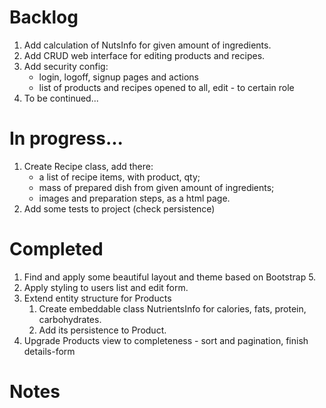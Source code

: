 # Backlog


1. Add calculation of NutsInfo for given amount of ingredients.
2. Add CRUD web interface for editing products and recipes.
3. Add security config:
   * login, logoff, signup pages and actions
   * list of products and recipes opened to all, edit - to certain role
4. To be continued...

# In progress...

1. Create Recipe class, add there:
   * a list of recipe items, with product, qty;
   * mass of prepared dish from given amount of ingredients;
   * images and preparation steps, as a html page.
2. Add some tests to project (check persistence) 

# Completed

1. Find and apply some beautiful layout and theme based on Bootstrap 5.
2. Apply styling to users list and edit form.
3. Extend entity structure for Products
   1. Create embeddable class NutrientsInfo for calories, fats, protein, carbohydrates.
   2. Add its persistence to Product.
4. Upgrade Products view to completeness - sort and pagination, finish details-form

# Notes